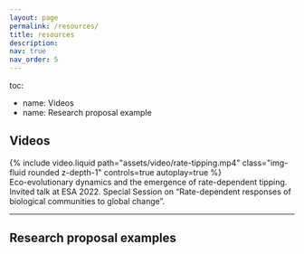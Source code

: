 ```yaml
---
layout: page
permalink: /resources/
title: resources
description:
nav: true
nav_order: 5
---
```


toc:
  - name: Videos
  - name: Research proposal example

## Videos

<div class="row">
    <div class="col-sm mt-3 mt-md-0">
        {% include video.liquid path="assets/video/rate-tipping.mp4" class="img-fluid rounded z-depth-1" controls=true autoplay=true %}
    </div>
</div>

<div class="caption">
    Eco-evolutionary dynamics and the emergence of rate-dependent tipping.
    Invited talk at ESA 2022. Special Session on “Rate-dependent responses of biological communities to global change”.
</div>

---

## Research proposal examples

